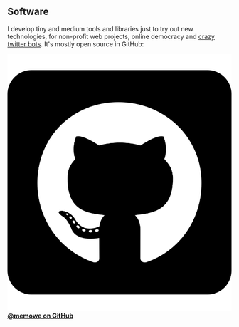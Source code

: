 ## Software

I develop tiny and medium tools and libraries just to try out new technologies, for non-profit web projects, online democracy and [crazy twitter bots][dong]. It's mostly open source in GitHub:

[![-](images/icons/github.svg) **@memowe on GitHub**][github]

[dong]: https://www.ksta.de/koeln/koeln-im-netz-der-mann-hinter-dem-twitter-dom-2360804
[github]: https://github.com/memowe
